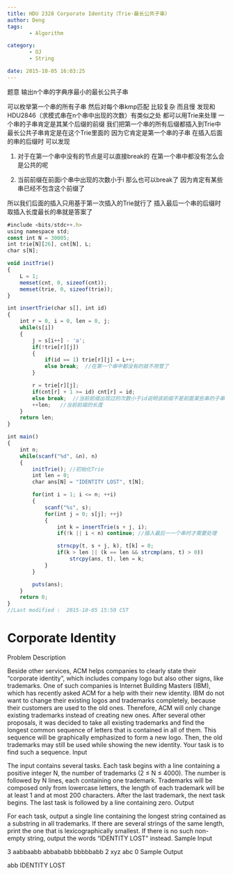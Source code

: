 ```yaml
---
title: HDU 2328 Corporate Identity（Trie·最长公共子串）
author: Deng
tags: 
       - Algorithm

category: 
       - OJ
       - String

date: 2015-10-05 16:03:25
---
```

题意 输出n个串的字典序最小的最长公共子串

可以枚举第一个串的所有子串 然后对每个串kmp匹配 比较复杂 而且慢 发现和HDU2846（求模式串在n个串中出现的次数）有类似之处 都可以用Trie来处理 一个串的子串肯定是其某个后缀的前缀 我们把第一个串的所有后缀都插入到Trie中 最长公共子串肯定是在这个Trie里面的 因为它肯定是第一个串的子串 在插入后面的串的后缀时 可以发现

1. 对于在第一个串中没有的节点是可以直接break的 在第一个串中都没有怎么会是公共的呢

2. 当前前缀在前面i个串中出现的次数小于i 那么也可以break了 因为肯定有某些串已经不包含这个前缀了

所以我们后面的插入只用基于第一次插入的Trie就行了 插入最后一个串的后缀时取插入长度最长的串就是答案了

```js 
#include <bits/stdc++.h>
using namespace std;
const int N = 30005;
int trie[N][26], cnt[N], L;
char s[N];

void initTrie()
{
    L = 1;
    memset(cnt, 0, sizeof(cnt));
    memset(trie, 0, sizeof(trie));
}

int insertTrie(char s[], int id)
{
    int r = 0, i = 0, len = 0, j;
    while(s[i])
    {
        j = s[i++] - 'a';
        if(!trie[r][j])
        {
            if(id == 1) trie[r][j] = L++;
            else break;  //在第一个串中都没有的就不用管了
        }

        r = trie[r][j];
        if(cnt[r] + 1 >= id) cnt[r] = id;
        else break;  //当前前缀出现过的次数小于id说明该前缀不是前面某些串的子串 不用再往前看
        ++len;   //当前前缀的长度
    }
    return len;
}

int main()
{
    int n;
    while(scanf("%d", &n), n)
    {
        initTrie(); //初始化Trie
        int len = 0;
        char ans[N] = "IDENTITY LOST", t[N];

        for(int i = 1; i <= n; ++i)
        {
            scanf("%s", s);
            for(int j = 0; s[j]; ++j)
            {
                int k = insertTrie(s + j, i);
                if(!k || i < n) continue; //插入最后一一个串时才需要处理

                strncpy(t, s + j, k), t[k] = 0;
                if(k > len || (k == len && strcmp(ans, t) > 0))
                    strcpy(ans, t), len = k;
            }
        }

        puts(ans);
    }
    return 0;
}
//Last modified :  2015-10-05 15:50 CST
```

# Corporate Identity

Problem Description

Beside other services, ACM helps companies to clearly state their “corporate identity”, which includes company logo but also other signs, like trademarks. One of such companies is Internet Building Masters (IBM), which has recently asked ACM for a help with their new identity. IBM do not want to change their existing logos and trademarks completely, because their customers are used to the old ones. Therefore, ACM will only change existing trademarks instead of creating new ones.
After several other proposals, it was decided to take all existing trademarks and find the longest common sequence of letters that is contained in all of them. This sequence will be graphically emphasized to form a new logo. Then, the old trademarks may still be used while showing the new identity.
Your task is to find such a sequence.
Input

The input contains several tasks. Each task begins with a line containing a positive integer N, the number of trademarks (2 ≤ N ≤ 4000). The number is followed by N lines, each containing one trademark. Trademarks will be composed only from lowercase letters, the length of each trademark will be at least 1 and at most 200 characters.
After the last trademark, the next task begins. The last task is followed by a line containing zero.
Output

For each task, output a single line containing the longest string contained as a substring in all trademarks. If there are several strings of the same length, print the one that is lexicographically smallest. If there is no such non-empty string, output the words “IDENTITY LOST” instead.
Sample Input

3 aabbaabb abbababb bbbbbabb 2 xyz abc 0
Sample Output

abb IDENTITY LOST